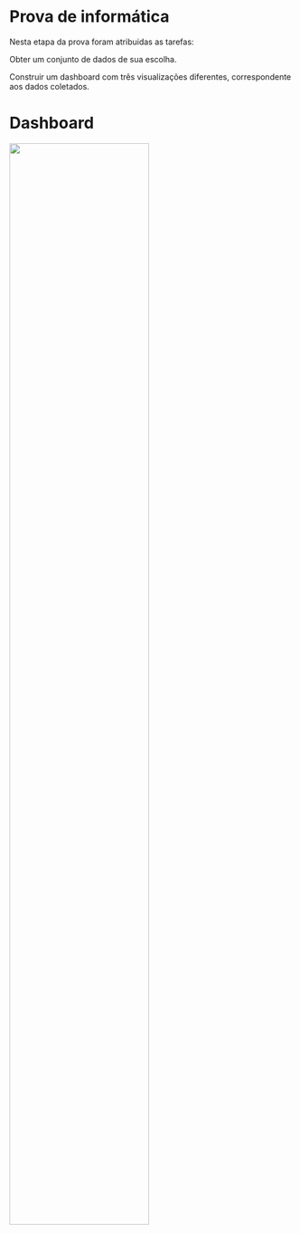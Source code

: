 # Prova de informática
Nesta etapa da prova foram atribuidas as tarefas:

  Obter um conjunto de dados de sua escolha.
  
  Construir um dashboard com três visualizações diferentes, correspondente aos dados coletados.

# Dashboard

<img src="Prova Informática.jpg" width="70%" height="70%">
